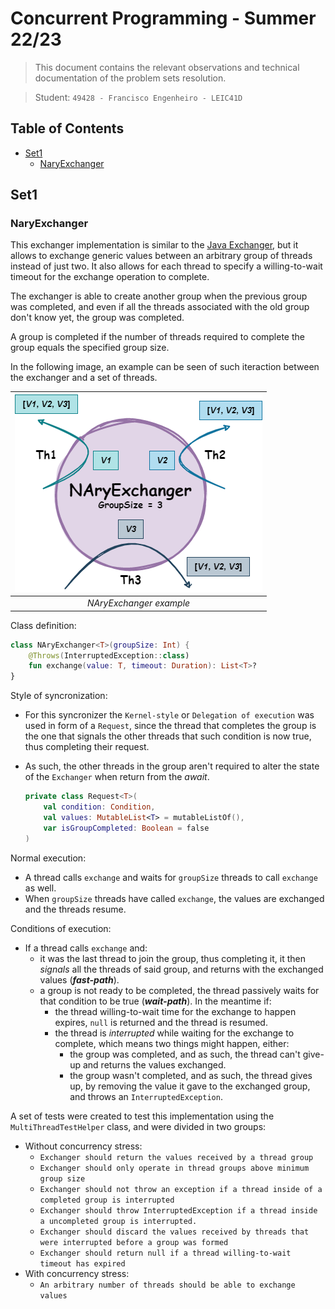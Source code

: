 # Concurrent Programming - Summer 22/23

> This document contains the relevant observations and technical documentation of the problem sets resolution.

> Student: `49428 - Francisco Engenheiro - LEIC41D`

## Table of Contents

- [Set1](#set1)
  - [NaryExchanger](#naryexchanger)

## Set1
### NaryExchanger
This exchanger implementation is similar to the [Java Exchanger](https://docs.oracle.com/javase/7/docs/api/java/util/concurrent/Exchanger.html), but it allows to exchange generic values between an arbitrary group of threads instead of just two. It also allows for each thread to specify a willing-to-wait timeout for the exchange operation to complete.

The exchanger is able to create another group when the previous group was completed, and even if all the threads associated with the old group don't know yet, the group was completed. 

A group is completed if the number of threads required to complete the group equals the specified group size.

In the following image, an example can be seen of such iteraction between the exchanger and a set of threads.


<style>
  .center {
    text-align: center;
  }
</style>


<div class="center">

| ![NAryExchanger](src/main/resources/NAryExchanger.png) |
|:------------------------------------------------------:|
|                *NAryExchanger example*                 |

</div>

Class definition:
```kotlin
class NAryExchanger<T>(groupSize: Int) {
    @Throws(InterruptedException::class)
    fun exchange(value: T, timeout: Duration): List<T>?
}
```

Style of syncronization: 
- For this syncronizer the `Kernel-style` or `Delegation of execution` was used in form of a `Request`, since the thread that completes the group is the one that signals the other threads that such condition is now true, thus completing their request. 
- As such, the other threads in the group aren't required to alter the state of the `Exchanger` when return from the *await*.

    ```kotlin
    private class Request<T>(
        val condition: Condition,
        val values: MutableList<T> = mutableListOf(),
        var isGroupCompleted: Boolean = false
    )
    ```

Normal execution:
- A thread calls `exchange` and waits for `groupSize` threads to call `exchange` as well.
- When `groupSize` threads have called `exchange`, the values are exchanged and the threads resume.

Conditions of execution:
- If a thread calls `exchange` and:
    - it was the last thread to join the group, thus completing it, it then *signals* all the threads of said group, and returns with the exchanged values (***fast-path***).
    - a group is not ready to be completed, the thread passively waits for that condition to be true (***wait-path***). In the meantime if:
      - the thread willing-to-wait time for the exchange to happen expires, `null` is returned and the thread is resumed.
      - the thread is *interrupted* while waiting for the exchange to complete, which means two things might happen, either:
        - the group was completed, and as such, the thread can't give-up and returns the values exchanged.
        - the group wasn't completed, and as such, the thread gives up, by removing the value it gave to the exchanged group, and throws an `InterruptedException`.

A set of tests were created to test this implementation using the `MultiThreadTestHelper` class, and were divided in two groups:
- Without concurrency stress:
  - `Exchanger should return the values received by a thread group`
  - `Exchanger should only operate in thread groups above minimum group size`
  - `Exchanger should not throw an exception if a thread inside of a completed group is interrupted`
  - `Exchanger should throw InterruptedException if a thread inside a uncompleted group is interrupted.`
  - `Exchanger should discard the values received by threads that were interrupted before a group was formed`
  - `Exchanger should return null if a thread willing-to-wait timeout has expired`
- With concurrency stress:
  - `An arbitrary number of threads should be able to exchange values`